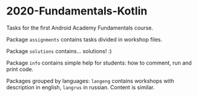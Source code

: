 # 2020-Fundamentals-Kotlin

Tasks for the first Android Academy Fundamentals course.

Package `assignments` contains tasks divided in workshop files.

Package `solutions` contains... solutions! :)

Package `info` contains simple help for students: how to comment, run and print code.

Packages grouped by languages: `langeng` contains workshops with description in english, `langrus` in russian. Content is similar.

